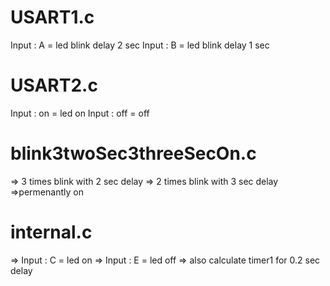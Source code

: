 # USART1.c
Input : A = led blink delay 2 sec
Input : B = led blink delay 1 sec


# USART2.c
Input : on = led on
Input : off = off


# blink3twoSec3threeSecOn.c
=> 3 times blink with 2 sec delay
=> 2 times blink with 3 sec delay
=>permenantly on

# internal.c
=> Input : C = led on
=> Input : E = led off
=> also calculate timer1 for 0.2 sec delay

